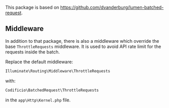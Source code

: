 This package is based on https://github.com/dvanderburg/lumen-batched-request.

## Middleware

In addition to that package, there is also a middleware which override the base `ThrottleRequests` middleware.
It is used to avoid API rate limit for the requests inside the batch.

Replace the default middleware:

``` php
Illuminate\Routing\Middleware\ThrottleRequests
``` 

with:

``` php
Codificio\BatchedRequest\ThrottleRequests
``` 

in the `app\Http\Kernel.php` file.